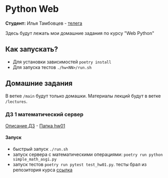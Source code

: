 # Python Web
**Студент:** Илья Тамбовцев - [телега](https://t.me/ilchos)

Здесь будут лежать мои домашние задания по курсу "Web Python"

## Как запускать?
- Для установки зависимостей `poetry install`
- Для запуска тестов `./hw<NN>/run.sh`


## Домашние задания
В ветке `/main` будут только домашки. Материалы лекций будут в ветке `/lectures`.

### ДЗ 1 математический сервер
[Описание ДЗ](https://github.com/katunilya/hse-python-backend/tree/main?tab=readme-ov-file#%D0%BB%D0%B5%D0%BA%D1%86%D0%B8%D1%8F-1---%D0%BE%D1%81%D0%BD%D0%BE%D0%B2%D1%8B-%D1%81%D0%B5%D1%82%D0%B8-%D0%B8-python-backend) - [Папка hw01](https://github.com/tambovtsev-io/python_web/tree/master/hw01)

#### Запуск
- быстрый запуск `./run.sh`
- запуск сервера с математическими операциями: `poetry run python simple_math_asgi.py`
- запуск тестов `poetry run pytest test_hw01.py`. тесты брал из репозитория курса [ссылка](https://github.com/katunilya/hse-python-backend/blob/main/tests/test_homework_1.py)

